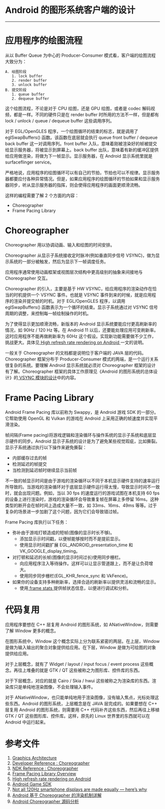 # Android 的图形系统客户端的设计
* * *

# 应用程序的绘图流程

从以 Buffer Queue 为中心的 Producer-Consumer 模式看，客户端的绘图流程大致分为：
```
A. 绘图阶段
   1. lock buffer
   2. render buffer
   3. unlock buffer
B. 提交阶段
   1. queue buffer
   2. dequeue buffer
```

这个绘图流程，不论是对于 CPU 绘图，还是 GPU 绘图，或者是 codec 解码视频，都是一样。不同的硬件只是在 render buffer 时所用的方法不一样，但是都有 lock / unlock / queue / dequeue buffer 这些调用序列。

对于 EGL/OpenGLES 程序，一个绘图循环的结束的标志，就是调用了 eglSwapBuffers() 函数。该函数在底层就会执行 queue front buffer / dequeue back buffer 这一对调用序列。front buffer 入队，意味着刚被渲染好的帧被提交给显示服务器，将被显示到屏幕上。back buffer 出队，意味着有新的缓冲区提供给应用做渲染，将做为下一帧显示。显示服务器，在 Android 显示系统里就是 surfaceflinger service。

严格地说，应用程序的绘图循环可以有自己的节拍，节拍也可以不规律。显示服务器都要应付各种异常情况。但是，如果应用程序的绘图循环的节拍如果和显示服务器同步，听从显示服务器的指挥，则会使得应用程序的画面更顺滑流畅。

这样的编程需要了解 2 个方面的内容：
* Choreographer
* Frame Pacing Library

# Choreographer

Choreographer 用以协调动画、输入和绘图的时间安排。

Choreographer 从显示子系统接收定时脉冲(例如垂直同步信号 VSYNC)，做为显示系统的一部分被触发，然后为显示下一帧调度任务。

应用程序通常使用动画框架或视图层次结构中更高级别的抽象来间接地与 Choreographer 交互。

Choreographer 的引入，主要是基于 HW VSYNC，给应用程序的渲染动作在恰当的时机提供一个 VSYNC 事件。也就是 VSYNC 事件到来的时候，就是应用程序的渲染并提交帧的时机。对于 EGL/OpenGLES 程序，以调用 eglSwapBuffers() 函数表示为一个循环的结束。显示子系统通过对 VSYNC 信号周期的调整，来控制每一帧绘制操作的时机。

为了使得显示更加顺滑流畅，新版本的 Android 显示系统要能应付更高刷新率的情况，如 90Hz / 120 Hz 等。在 Android 11 以后，还要能处理应用可变刷新率。这时应用程序不能再做刷新率为 60Hz 这个假设。实现新功能需要做不少工作，挑战更大。具体见[ High refresh rate rendering on Android ](https://android-developers.googleblog.com/2020/04/high-refresh-rate-rendering-on-android.html)一文的说明。

一般关于 Choreographer 的文档都是说明位于客户端的 JAVA 层的代码。Choreographer 框架分布于 Producer-Consumer 模式的两端，是一个运行关系很复杂的系统。要理解 Android 显示系统就必须对 Choreographer 框架的设计有了解。Choreographer 框架的具体工作原理见《Android 的图形系统的总体设计》的[ VSYNC 模块的设计](../general-design/VSYNC.md)中的内容。

# Frame Pacing Library

Android Frame Pacing 库以前称为 Swappy，是 Android 游戏 SDK 的一部分。它帮助使用 OpenGL 和 Vulkan 的游戏在 Android 上采用正确的帧速度并实现平滑渲染。

帧间隔(Frame pacing)将游戏逻辑和渲染循环与操作系统的显示子系统和底层显示硬件的同步。Android 显示子系统的设计是为了避免某些视觉瑕疵，比如撕裂。显示子系统通过执行以下操作来避免撕裂：
* 内部缓存过去的帧
* 检测延迟的帧提交
* 当检测到延迟帧时继续显示当前帧

不一致的帧显示时间是由于游戏的渲染循环以不同于本机显示硬件支持的速率运行所导致的。当游戏的渲染循环对于底层显示硬件运行得太慢，导致显示时间不一致时，就会出现问题。例如，当以 30 fps 的速度运行的游戏试图在本机支持 60 fps 的设备上进行渲染时，游戏的渲染循环会导致重复帧在屏幕上多停留 16ms。这种类型的断开会在帧时间上造成大量不一致，如 33ms、16ms、49ms 等等。过于复杂的场景进一步加剧了这个问题，因为它们会导致错过帧。

Frame Pacing 库执行以下任务：
* 弥补由于游戏打顿造成的短帧(图像的显示时长不够)。
  + 添加显示示时间戳，以便帧能够按时而不是提前显示。
  + 使用显示时间戳扩展 EGL_ANDROID_presentation_time 和 VK_GOOGLE_display_timing。
* 对打顿和延迟的长帧(图像的显示时间过长)使用同步栅栏。
  + 向应用程序注入等待操作。这样可以让显示管道跟上，而不是让负荷增大。
  + 使用同步同步栅栏(EGL_KHR_fence_sync 和 VkFence)。
* 如果你的设备支持多种刷新率，选择合适的刷新率以提供灵活和流畅的显示。
  + 使用[ frame stats ](https://developer.android.com/games/sdk/frame-pacing/#frame_stats)提供帧状态信息，以便进行调试和分析。

# 代码复用

应用程序要想在 C++ 层复用 Android 的图形系统，如 ANativeWindow，则需要了解 Window 更多的概念。

在图形系统中，Window 这个概念实际上分为联系紧密的两层。在上层，Window 是做为输入输出的聚合对象提供给应用。在下层，Window 是做为可绘图的对象提供给应用。

对于上层概念，就有了 Widget / layout / input focus / event process 这些概念。再往上堆叠的就是 GTK / QT 这些被称之为图形库、控件库的东西。

对于下层概念，对应的就是 Cairo / Skia / hwui 这些被称之为渲染库的东西。渲染库只是单纯地渲染图像，不会处理输入事件。

对于 ANativeWindow，也只能单纯地用于渲染图像，没有输入焦点，光标处理这些东西。Android 的图形系统，上层概念是在 JAVA 层完成的。如果要想在 C++ 层复用 Android 的图形系统，则需要用 C++ 代码补齐这些东西，然后再往上移植 GTK / QT 这些图形库、控件库。这样，原先的 Linux 世界里的东西就可以在 Android 中运行起来。

# 参考文件

1. [Graphics Architecture](https://source.android.com/devices/graphics/architecture)
1. [Developer Reference : Choreographer](https://developer.android.com/reference/android/view/Choreographer)
1. [NDK Reference : Choreographer](https://developer.android.com/ndk/reference/group/choreographer)
1. [Frame Pacing Library Overview](https://source.android.com/devices/graphics/frame-pacing)
1. [High refresh rate rendering on Android](https://android-developers.googleblog.com/2020/04/high-refresh-rate-rendering-on-android.html)
1. [Android Game SDK](https://android-developers.googleblog.com/2019/12/android-game-sdk.html)
1. [Not all 120Hz smartphone displays are made equally — here’s why](https://www.androidauthority.com/120hz-displays-1112345/)
1. [Android 基于 Choreographer 的渲染机制详解](https://zhuanlan.zhihu.com/p/87954949)
1. [Android Choreographer 源码分析](https://www.jianshu.com/p/996bca12eb1d/)

